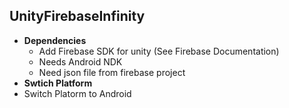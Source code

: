## **UnityFirebaseInfinity**
* **Dependencies**
  * Add Firebase SDK for unity (See Firebase Documentation)
  * Needs Android NDK  
  * Need json file from firebase project
* **Swtich Platform**
 * Switch Platorm to Android
 
